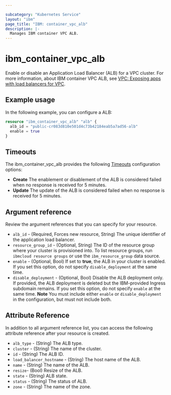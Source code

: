 ```yaml
---

subcategory: "Kubernetes Service"
layout: "ibm"
page_title: "IBM: container_vpc_alb"
description: |-
  Manages IBM container VPC ALB.
---
```


# ibm_container_vpc_alb
Enable or disable an Application Load Balancer (ALB) for a VPC cluster. For more information, about IBM container VPC ALB, see [VPC: Exposing apps with load balancers for VPC](https://cloud.ibm.com/docs/containers?topic=containers-vpc-lbaas).

## Example usage
In the following example, you can configure a ALB:

```terraform
resource "ibm_container_vpc_alb" "alb" {
  alb_id = "public-cr083d810e501d4c73b42184eab5a7ad56-alb"
  enable = true
}

```

## Timeouts

The ibm_container_vpc_alb provides the following [Timeouts](https://www.terraform.io/docs/language/resources/syntax.html) configuration options:

- **Create** The enablement or disablement of the ALB is considered failed when no response is received for 5 minutes. 
- **Update** The update of the ALB is considered failed when no response is received for 5 minutes. 

## Argument reference
Review the argument references that you can specify for your resource.

- `alb_id` - (Required, Forces new resource, String) The unique identifier of the application load balancer.
- `resource_group_id` - (Optional, String) The ID of the resource group where your cluster is provisioned into. To list resource groups, run `ibmcloud resource groups` or use the `ibm_resource_group` data source.
- `enable` - (Optional, Bool) If set to **true**, the ALB in your cluster is enabled. If you set this option, do not specify `disable_deployment` at the same time.
- `disable_deployment` - (Optional, Bool) Disable the ALB deployment only. If provided, the ALB deployment is deleted but the IBM-provided Ingress subdomain remains. If you set this option, do not specify `enable` at the same time.
**Note** You must include either `enable` or `disable_deployment` in the configuration, but must not include both.


## Attribute Reference
In addition to all argument reference list, you can access the following attribute reference after your resource is created.

- `alb_type` - (String) The ALB type.
- `cluster` - (String) The name of the cluster.
- `id` - (String) The ALB ID.
- `load_balancer_hostname` - (String) The host name of the ALB.
- `name` - (String) The name of the ALB.
- `resize`- (Bool) Resize of the ALB.
- `state` - (String) ALB state.
- `status` - (String) The status of ALB.
- `zone` - (String) The name of the zone.
